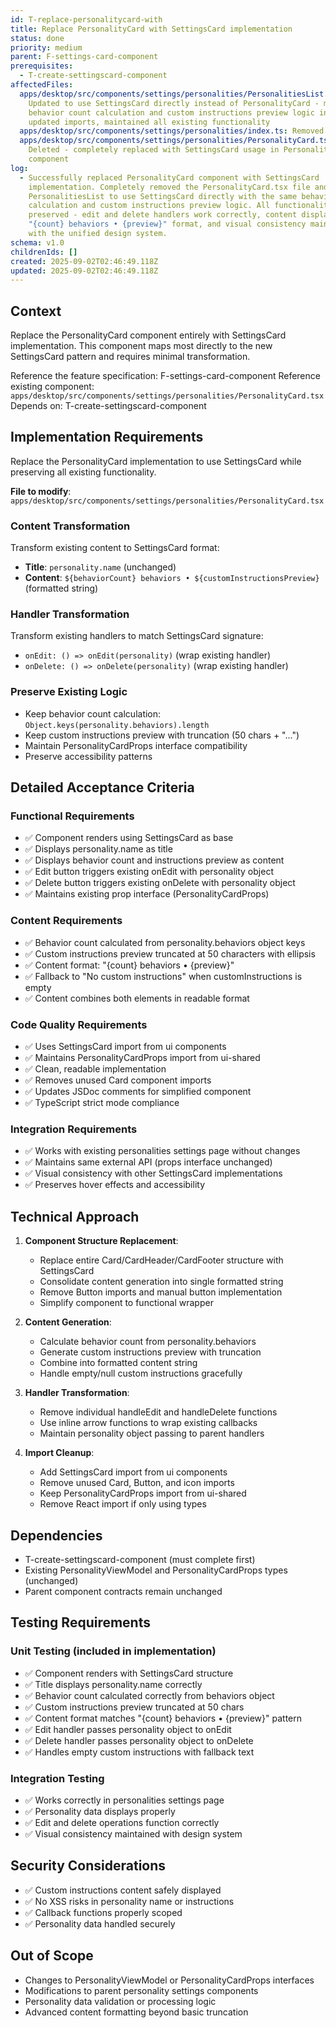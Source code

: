 ```yaml
---
id: T-replace-personalitycard-with
title: Replace PersonalityCard with SettingsCard implementation
status: done
priority: medium
parent: F-settings-card-component
prerequisites:
  - T-create-settingscard-component
affectedFiles:
  apps/desktop/src/components/settings/personalities/PersonalitiesList.tsx:
    Updated to use SettingsCard directly instead of PersonalityCard - moved
    behavior count calculation and custom instructions preview logic inline,
    updated imports, maintained all existing functionality
  apps/desktop/src/components/settings/personalities/index.ts: Removed PersonalityCard export from barrel file since component was deleted
  apps/desktop/src/components/settings/personalities/PersonalityCard.tsx:
    Deleted - completely replaced with SettingsCard usage in PersonalitiesList
    component
log:
  - Successfully replaced PersonalityCard component with SettingsCard
    implementation. Completely removed the PersonalityCard.tsx file and updated
    PersonalitiesList to use SettingsCard directly with the same behavior count
    calculation and custom instructions preview logic. All functionality
    preserved - edit and delete handlers work correctly, content displays
    "{count} behaviors • {preview}" format, and visual consistency maintained
    with the unified design system.
schema: v1.0
childrenIds: []
created: 2025-09-02T02:46:49.118Z
updated: 2025-09-02T02:46:49.118Z
---
```


## Context

Replace the PersonalityCard component entirely with SettingsCard implementation. This component maps most directly to the new SettingsCard pattern and requires minimal transformation.

Reference the feature specification: F-settings-card-component
Reference existing component: `apps/desktop/src/components/settings/personalities/PersonalityCard.tsx`
Depends on: T-create-settingscard-component

## Implementation Requirements

Replace the PersonalityCard implementation to use SettingsCard while preserving all existing functionality.

**File to modify**: `apps/desktop/src/components/settings/personalities/PersonalityCard.tsx`

### Content Transformation

Transform existing content to SettingsCard format:

- **Title**: `personality.name` (unchanged)
- **Content**: `${behaviorCount} behaviors • ${customInstructionsPreview}` (formatted string)

### Handler Transformation

Transform existing handlers to match SettingsCard signature:

- `onEdit: () => onEdit(personality)` (wrap existing handler)
- `onDelete: () => onDelete(personality)` (wrap existing handler)

### Preserve Existing Logic

- Keep behavior count calculation: `Object.keys(personality.behaviors).length`
- Keep custom instructions preview with truncation (50 chars + "...")
- Maintain PersonalityCardProps interface compatibility
- Preserve accessibility patterns

## Detailed Acceptance Criteria

### Functional Requirements

- ✅ Component renders using SettingsCard as base
- ✅ Displays personality.name as title
- ✅ Displays behavior count and instructions preview as content
- ✅ Edit button triggers existing onEdit with personality object
- ✅ Delete button triggers existing onDelete with personality object
- ✅ Maintains existing prop interface (PersonalityCardProps)

### Content Requirements

- ✅ Behavior count calculated from personality.behaviors object keys
- ✅ Custom instructions preview truncated at 50 characters with ellipsis
- ✅ Content format: "{count} behaviors • {preview}"
- ✅ Fallback to "No custom instructions" when customInstructions is empty
- ✅ Content combines both elements in readable format

### Code Quality Requirements

- ✅ Uses SettingsCard import from ui components
- ✅ Maintains PersonalityCardProps import from ui-shared
- ✅ Clean, readable implementation
- ✅ Removes unused Card component imports
- ✅ Updates JSDoc comments for simplified component
- ✅ TypeScript strict mode compliance

### Integration Requirements

- ✅ Works with existing personalities settings page without changes
- ✅ Maintains same external API (props interface unchanged)
- ✅ Visual consistency with other SettingsCard implementations
- ✅ Preserves hover effects and accessibility

## Technical Approach

1. **Component Structure Replacement**:
   - Replace entire Card/CardHeader/CardFooter structure with SettingsCard
   - Consolidate content generation into single formatted string
   - Remove Button imports and manual button implementation
   - Simplify component to functional wrapper

2. **Content Generation**:
   - Calculate behavior count from personality.behaviors
   - Generate custom instructions preview with truncation
   - Combine into formatted content string
   - Handle empty/null custom instructions gracefully

3. **Handler Transformation**:
   - Remove individual handleEdit and handleDelete functions
   - Use inline arrow functions to wrap existing callbacks
   - Maintain personality object passing to parent handlers

4. **Import Cleanup**:
   - Add SettingsCard import from ui components
   - Remove unused Card, Button, and icon imports
   - Keep PersonalityCardProps import from ui-shared
   - Remove React import if only using types

## Dependencies

- T-create-settingscard-component (must complete first)
- Existing PersonalityViewModel and PersonalityCardProps types (unchanged)
- Parent component contracts remain unchanged

## Testing Requirements

### Unit Testing (included in implementation)

- ✅ Component renders with SettingsCard structure
- ✅ Title displays personality.name correctly
- ✅ Behavior count calculated correctly from behaviors object
- ✅ Custom instructions preview truncated at 50 chars
- ✅ Content format matches "{count} behaviors • {preview}" pattern
- ✅ Edit handler passes personality object to onEdit
- ✅ Delete handler passes personality object to onDelete
- ✅ Handles empty custom instructions with fallback text

### Integration Testing

- ✅ Works correctly in personalities settings page
- ✅ Personality data displays properly
- ✅ Edit and delete operations function correctly
- ✅ Visual consistency maintained with design system

## Security Considerations

- ✅ Custom instructions content safely displayed
- ✅ No XSS risks in personality name or instructions
- ✅ Callback functions properly scoped
- ✅ Personality data handled securely

## Out of Scope

- Changes to PersonalityViewModel or PersonalityCardProps interfaces
- Modifications to parent personality settings components
- Personality data validation or processing logic
- Advanced content formatting beyond basic truncation
